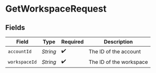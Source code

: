 # GetWorkspaceRequest


## Fields

| Field                   | Type                    | Required                | Description             |
| ----------------------- | ----------------------- | ----------------------- | ----------------------- |
| `accountId`             | *String*                | :heavy_check_mark:      | The ID of the account   |
| `workspaceId`           | *String*                | :heavy_check_mark:      | The ID of the workspace |